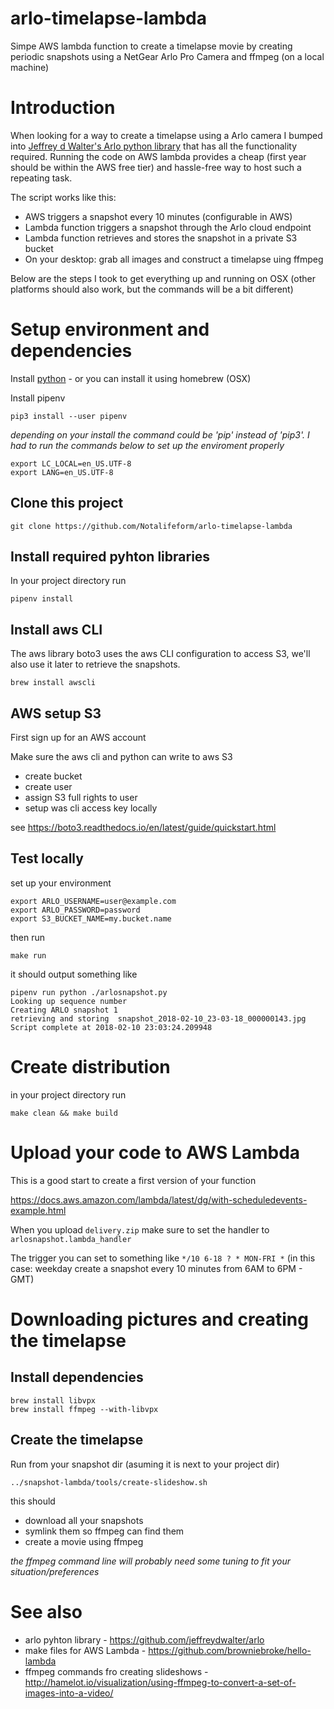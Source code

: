 # arlo-timelapse-lambda
Simpe AWS lambda function to create a timelapse movie by creating periodic snapshots using a NetGear Arlo Pro Camera and ffmpeg (on a local machine)

# Introduction 

When looking for a way to create a timelapse using a Arlo camera I bumped into [Jeffrey d Walter's Arlo python library](https://github.com/jeffreydwalter/arlo) that has all the functionality required. Running the code on AWS lambda provides a cheap (first year should be within the AWS free tier) and hassle-free way to host such a repeating task.

The script works like this:

* AWS triggers a snapshot every 10 minutes (configurable in AWS)
* Lambda function triggers a snapshot through the Arlo cloud endpoint
* Lambda function retrieves and stores the snapshot in a private S3 bucket
* On your desktop: grab all images and construct a timelapse uing ffmpeg


Below are the steps I took to get everything up and running on OSX (other platforms should also work, but the commands will be a bit different)


# Setup environment and dependencies

Install [python](https://www.python.org/downloads/) - or you can install it using homebrew (OSX)

Install pipenv

```
pip3 install --user pipenv
```

_depending on your install the command could be 'pip' instead of 'pip3'. I had to run the commands below to set up the enviroment properly_

```
export LC_LOCAL=en_US.UTF-8
export LANG=en_US.UTF-8
```

## Clone this project

```
git clone https://github.com/Notalifeform/arlo-timelapse-lambda
```

## Install required pyhton libraries

In your project directory run

```
pipenv install
```

## Install aws CLI

The aws library boto3 uses the aws CLI configuration to access S3, we'll also use it later to retrieve the snapshots.

```
brew install awscli 
```

## AWS setup S3

First sign up for an AWS account

Make sure the aws cli and python can write to aws S3

 - create bucket
 - create user
 - assign S3 full rights to user
 - setup was cli access key locally

see https://boto3.readthedocs.io/en/latest/guide/quickstart.html


## Test locally

set up your environment 

```
export ARLO_USERNAME=user@example.com                                           
export ARLO_PASSWORD=password
export S3_BUCKET_NAME=my.bucket.name 
```

then run

```
make run 
```

it should output something like

```
pipenv run python ./arlosnapshot.py
Looking up sequence number
Creating ARLO snapshot 1
retrieving and storing  snapshot_2018-02-10_23-03-18_000000143.jpg
Script complete at 2018-02-10 23:03:24.209948
```


# Create distribution

in your project directory run

```
make clean && make build
```

# Upload your code to AWS Lambda 

This is a good start to create a first version of your function

https://docs.aws.amazon.com/lambda/latest/dg/with-scheduledevents-example.html

When you upload `delivery.zip` make sure to set the handler to `arlosnapshot.lambda_handler`

The trigger you can set to something like `*/10 6-18 ? * MON-FRI *` (in this case: weekday create a snapshot every 10 minutes from 6AM to 6PM - GMT)

# Downloading pictures and creating the timelapse

## Install dependencies

```
brew install libvpx
brew install ffmpeg --with-libvpx
```

## Create the timelapse

Run from your snapshot dir (asuming it is next to your project dir)

```
../snapshot-lambda/tools/create-slideshow.sh
```

this should

* download all your snapshots
* symlink them so ffmpeg can find them
* create a movie using ffmpeg

_the ffmpeg command line will probably need some tuning to fit your situation/preferences_


# See also

* arlo pyhton library - https://github.com/jeffreydwalter/arlo
* make files for AWS Lambda - https://github.com/browniebroke/hello-lambda
* ffmpeg commands fro creating slideshows - http://hamelot.io/visualization/using-ffmpeg-to-convert-a-set-of-images-into-a-video/

